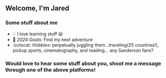 ## Welcome, I'm Jared 

### Some stuff about me
- :bulb: I love learning stuff  :smiley:
- :raised_hands: *2024 Goals:* Find my next adventure
- :octocat: *Hobbies:* perpetually juggling them...traveling(25 countries!), pickup sports, cinematography, and reading... any Sanderson fans?


[website]: https://www.jaredar.com/

[linkedin]: https://www.linkedin.com/in/jared-rothenberg

### Would love to hear some stuff about you, shoot me a message through one of the above platforms!


